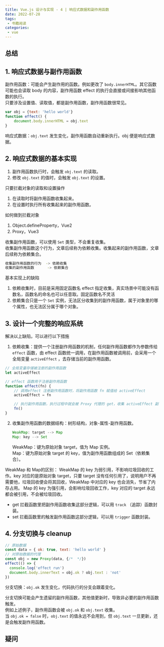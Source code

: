 ```yaml
---
title: Vue.js 设计与实现 - 4 | 响应式数据和副作用函数
date: 2022-07-28
tags:
 - 书籍阅读
categories: 
 - vue
---
```



## 总结

## 1. 响应式数据与副作用函数
副作用函数：可能会产生副作用的函数。例如更改了 `body.innerHTML`。其它函数可能也会读取 body 的内容，副作用函数 effect 的执行会直接或间接影响其他函数的执行。     
只要涉及设置值、读取值，都是副作用函数，副作用函数很常见。
```javascript
var obj = {text: 'hello world'}
function effect() {
    document.body.innerHTML = obj.text
}
```

响应式数据：`obj.text` 发生变化，副作用函数自动重新执行。obj 便是响应式数据。


## 2. 响应式数据的基本实现
1. 副作用函数执行时，会触发 `obj.text` 的读取。
2. 修改 `obj.text` 的值时，会触发 `obj.text` 的设置。

只要拦截对象的读取和设置操作
1. 在读取时将副作用函数收集起来。
2. 在设置时执行所有收集起来的副作用函数。

如何做到拦截对象
1. Object.defineProperty，Vue2
2. Proxy，Vue3

收集副作用函数，可以使用 `Set` 类型，不会重复收集。    
收集副作用函数这个行为，文章后续称为依赖收集。收集起来的副作用函数，文章后续称为依赖集合。
```sh
收集副作用函数的行为  -> 依赖收集
收集的副作用函数      -> 依赖集合
```

基本实现上的缺陷
1. 依赖收集时，目前是采用固定函数名 effect 指定收集，真实场景中可能没有函数名，函数名的命名也可以任意取。固定函数名不灵活
2. 依赖集合只是一个 `Set` 实例，无法区分收集到的副作用函数，属于对象里的哪个属性，也无法区分属于哪个对象。


## 3. 设计一个完整的响应系统
解决以上缺陷，可以进行以下措施
1. 依赖收集：提供一个注册副作用函数的机制，任何副作用函数都作为参数传给 `effect` 函数，由 effect 函数统一调用，在副作用函数被调用前，会采用一个全局变量 `activeEffect` ，去存储当前的副作用函数。
```javascript
// 全局变量存储被注册的副作用函数
let activeEffect

// effect 函数用于注册副作用函数
function effect(fn) {
    // 调用effect 注册副作用函数时，将副作用函数 fn 赋值给 activeEffect
    activeEffect = fn

    // 执行副作用函数，执行过程中就会被 Proxy 代理的 get，收集 activeEffect 副作用函数
    fn()
}

```

2. 收集副作用函数的数据结构：树形结构，对象-属性-副作用函数。
    ```javascript
    WeakMap: target --> Map    
    Map: key --> Set     
    ```     
    WeakMap：键为原始对象 target，值为 Map 实例。    
    Map：键为原始对象 target 的 key，值为副作用函数组成的 Set（依赖集合）。

WeakMap 和 Map的区别：
WeakMap 的 key 为弱引用，不影响垃圾回收的工作。key 对应的是原始对象 target，只要 target 没有任何引用了，说明用户不再需要他，垃圾回收便会将其回收，WeakMap 中对应的 key 也会消失，节省了内存占用。
Map 的 key 为强引用，会影响垃圾回收工作，key 对应的 target 永远都会被引用，不会被垃圾回收。         

- get 拦截函数里把副作用函数收集这部分逻辑，可以用 `track` （追踪）函数封装。      
- set 拦截函数里的触发副作用函数这部分逻辑，可以用 `trigger` 函数封装。     




## 4. 分支切换与 cleanup
```javascript
// 原始数据
const data = { ok: true, text: 'hello world' }
// 对原始数据的代理
const obj = new Proxy(data, {/*  */})
effect(() => {
  console.log('effect run')
  document.body.innerText = obj.ok ? obj.text : 'not'
})
```
分支切换：`obj.ok` 发生变化，代码执行的分支会跟着变化。   

分支切换可能会产生遗留的副作用函数，其他值更新时，导致非必要的副作用函数触发。        
例如上述例子，副作用函数会被 `obj.ok` 和 `obj.text` 收集。        
当 `obj.ok = false` 时，`obj.text` 的值永远不会用到，但 `obj.text` 一旦更新，还是会触发副作用函数。             


## 疑问


